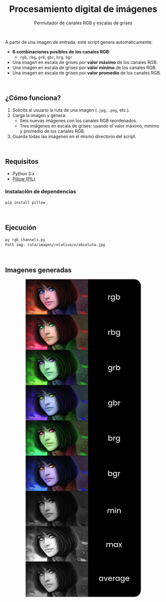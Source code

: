 <h1 align="center">Procesamiento digital de imágenes</h1>
<p align="center">Permutador de canales RGB y escalas de grises</p>

<br>

A partir de una imagen de entrada, este script genera automáticamente:

* **6 combinaciones posibles de los canales RGB**:
  * `rgb`, `rbg`, `grb`, `gbr`, `brg`, `bgr`
* Una imagen en escala de grises por **valor máximo** de los canales RGB.
* Una imagen en escala de grises por **valor mínimo** de los canales RGB.
* Una imagen en escala de grises por **valor promedio** de los canales RGB.

<br>

## ¿Cómo funciona?

1. Solicita al usuario la ruta de una imagen (`.jpg`, `.png`, etc.).
2. Carga la imagen y genera:
   * Seis nuevas imágenes con los canales RGB reordenados.
   * Tres imágenes en escala de grises: usando el valor máximo, mínimo y promedio de los canales RGB.
3. Guarda todas las imágenes en el mismo directorio del script.

<br>

## Requisitos

* Python 3.x
* [Pillow (PIL)](https://pypi.org/project/Pillow/)

### Instalación de dependencias

```bash
pip install pillow
```

<br>

## Ejecución

```bash
py rgb_channels.py
Path img: ruta/imagen/relativa/o/absoluta.jpg
```

<br>

## Imagenes generadas

<p align="center">
  <img src="result.webp" alt="" />
</p>
